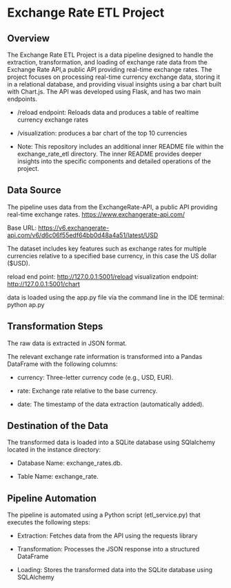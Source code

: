 
#  Exchange Rate ETL Project

## Overview

The Exchange Rate ETL Project is a data pipeline designed to handle the extraction, transformation, and loading of exchange rate data from the Exchange Rate API,a public API providing real-time exchange rates. The project focuses on processing real-time currency exchange data, storing it in a relational database, and providing visual insights using a bar chart built with Chart.js. The API was developed using Flask, and has two main endpoints.

   * /reload endpoint: Reloads data and produces a table of realtime currency exchange rates
   * /visualization: produces a bar chart of the top 10 currencies





* Note: This repository includes an additional inner README file within the exchange_rate_etl directory. The inner README provides deeper insights into the specific components and detailed operations of the project.



## Data Source

The pipeline uses data from the ExchangeRate-API, a public API providing real-time exchange rates.  https://www.exchangerate-api.com/

Base URL: https://v6.exchangerate-api.com/v6/d6c06f55edf64bb0d48a4a51/latest/USD

The dataset includes key features such as exchange rates for multiple currencies relative to a specified base currency, in this case the US dollar ($USD).

reload end point: http://127.0.0.1:5001/reload
visualization endpoint: http://127.0.0.1:5001/chart

data is loaded using the app.py file via the command line in the IDE terminal: python ap.py


## Transformation Steps

The raw data is extracted in JSON format.

The relevant exchange rate information is transformed into a Pandas DataFrame with the following columns:

 * currency: Three-letter currency code (e.g., USD, EUR).

 * rate: Exchange rate relative to the base currency.

 * date: The timestamp of the data extraction (automatically added).

## Destination of the Data

The transformed data is loaded into a SQLite database using SQlalchemy located in the instance directory:

 * Database Name: exchange_rates.db.

 * Table Name: exchange_rate.

## Pipeline Automation

The pipeline is automated using a Python script (etl_service.py) that executes the following steps:

* Extraction: Fetches data from the API using the requests library

* Transformation: Processes the JSON response into a structured DataFrame

* Loading: Stores the transformed data into the SQLite database using SQLAlchemy

  


